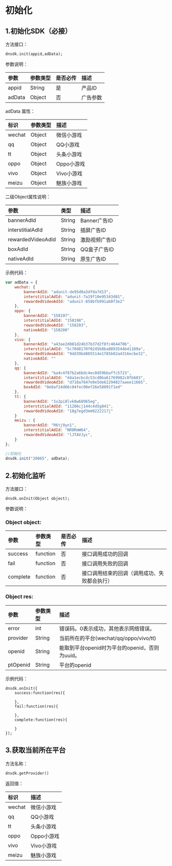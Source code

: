 # 初始化

## 1.初始化SDK（必接）

方法接口：

```text
dnsdk.init(appid,adData);
```

参数说明：

| 参数 | 参数类型 | 是否必传 | 描述 |
| :--- | :--- | :--- | :--- |
| appid | String | 是 | 产品ID |
| adData | Object | 否 | 广告参数 |

adData 属性：

| 标识 | 参数类型 | 描述 |
| :--- | :--- | :--- |
| wechat | Object | 微信小游戏 |
| qq | Object | QQ小游戏 |
| tt | Object | 头条小游戏 |
| oppo | Object | Oppo小游戏 |
| vivo | Object | Vivo小游戏 |
| meizu | Object | 魅族小游戏 |

二级Object属性说明：

| 参数 | 类型 | 描述 |
| :--- | :--- | :--- |
| bannerAdId | String | Banner广告ID |
| interstitialAdId | String | 插屏广告ID |
| rewardedVideoAdId | String | 激励视频广告ID |
| boxAdId | String | QQ盒子广告ID |
| nativeAdId | String | 原生广告ID |

示例代码：

```javascript
var adData = {
    wechat: {
        bannerAdId: "adunit-de95d0a3dfda7d13",
        interstitialAdId: "adunit-7a19f10e95343d01",
        rewardedVideoAdId: "adunit-858bfb991ab0f3e2"
    },
    oppo: {
        bannerAdId: "158197",
        interstitialAdId: "158198",
        rewardedVideoAdId: "158203",
        nativeAdId: "158200"
    },
    vivo: {
        bannerAdId: "a43ae2d881d24b37b37d2f8fc464470b",
        interstitialAdId: "5c70d8170f0245b8ba8893544b41169a",
        rewardedVideoAdId: "9dd39bd805514e1f85b02a4316ecbe32",
        nativeAdId: ""
    },
    qq: {
        bannerAdId: "ba4c4f87b2a6bdc4ec0d59bbaffc5723",
        interstitialAdId: "d4a1ecbcdc53cd0ba61769982c0fb603",
        rewardedVideoAdId: "d710a7647e9e5de62294827aaee11665",
        boxAdId: "0e8af24d66c04fec00ef26e58091f1ed"
    },
    tt: {
        bannerAdId: "1v2pi8lvk8w68965eg",
        interstitialAdId: "11286cj144c4d5g841",
        rewardedVideoAdId: "18g7egd3mm9222217j"
    }
    meizu : {
        bannerAdId: "R6tj9yn1",
        interstitialAdId: "NR0RmW64",
        rewardedVideoAdId: "lJTAVJyc",
    }
};

//初始化
dnsdk.init("20065", adData);
```

## 2.初始化监听

方法接口：

```text
dnsdk.onInit(Object object);
```

参数说明：

### Object object:

| 参数 | 参数类型 | 是否必传 | 描述 |
| :--- | :--- | :--- | :--- |
| success | function | 否 | 接口调用成功的回调 |
| fail | function | 否 | 接口调用失败的回调 |
| complete | function | 否 | 接口调用结束的回调（调用成功、失败都会执行） |

### Object res:

| 参数 | 参数类型 | 描述 |
| :--- | :--- | :--- |
| error | int | 错误码。0表示成功，其他表示网络错误。 |
| provider | String | 当前所在的平台\(wechat/qq/oppo/vivo/tt\) |
| openid | String | 能取到平台openid时为平台的openid，否则为uuid。 |
| ptOpenid | String | 平台的openid |

示例代码：

```text
dnsdk.onInit({
    success:function(res){

    },
    fail:function(res){

    },
    complete:function(res){

    }
});
```



## 3.获取当前所在平台

方法名称：

```text
dnsdk.getProvider()
```

返回值：

| 标识 | 描述 |
| :--- | :--- |
| wechat | 微信小游戏 |
| qq | QQ小游戏 |
| tt | 头条小游戏 |
| oppo | Oppo小游戏 |
| vivo | Vivo小游戏 |
| meizu | 魅族小游戏 |

